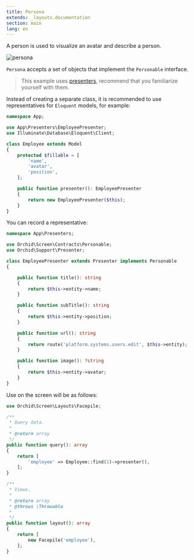 ```yaml
---
title: Persona
extends: _layouts.documentation
section: main
lang: en
---
```


A person is used to visualize an avatar and describe a person.

![persona](/assets/img/layouts/persona.png)

`Persona` accepts a set of objects that implement the `Personable` interface.

> This example uses [presenters](/en/docs/presenters), recommend that you familiarize yourself with them.
 
Instead of creating a separate class, it is recommended to use representatives for `Eloquent` models, for example:

```php
namespace App;

use App\Presenters\EmployeePresenter;
use Illuminate\Database\Eloquent\Client;

class Employee extends Model
{
    protected $fillable = [
        'name',
        'avatar',
        'position',
    ];

    public function presenter(): EmployeePresenter
    {
        return new EmployeePresenter($this);
    }
}
```

You can record a representative:

```php
namespace App\Presenters;

use Orchid\Screen\Contracts\Personable;
use Orchid\Support\Presenter;

class EmployeePresenter extends Presenter implements Personable
{

    public function title(): string
    {
        return $this->entity->name;
    }

    public function subTitle(): string
    {
        return $this->entity->position;
    }

    public function url(): string
    {
        return route('platform.systems.users.edit', $this->entity);
    }

    public function image(): ?string
    {
        return $this->entity->avatar;
    }
}
```

Use on the screen will be as follows:

```php
use Orchid\Screen\Layouts\Facepile;

/**
 * Query data.
 *
 * @return array
 */
public function query(): array
{
    return [
        'employee' => Employee::find(1)->presenter(),
    ];
}

/**
 * Views.
 *
 * @return array
 * @throws \Throwable
 *
 */
public function layout(): array
{
    return [
        new Facepile('employee'),
    ];
}
```
